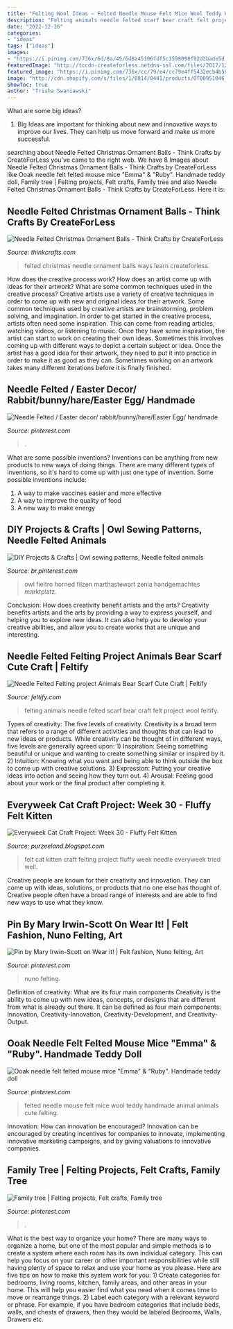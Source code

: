 ```yaml
---
title: "Felting Wool Ideas ~ Felted Needle Mouse Felt Mice Wool Teddy Handmade Animal Animals Cute Felting"
description: "Felting animals needle felted scarf bear craft felt project wool feltify"
date: "2022-12-26"
categories:
- "ideas"
tags: ["ideas"]
images:
- "https://i.pinimg.com/736x/6d/8a/45/6d8a45106fdf5c3598098f92d2bade5d.jpg"
featuredImage: "http://tccdn-createforless.netdna-ssl.com/files/2017/12/Felted-37.gif"
featured_image: "https://i.pinimg.com/736x/cc/79/e4/cc79e4ff5432ecb4b58bb03a3c657e42.jpg"
image: "http://cdn.shopify.com/s/files/1/0814/0441/products/OT00951046_large.jpg?v=1430388882"
ShowToc: true
author: "Trisha Swaniawski"
---
```



What are some big ideas?
1. Big Ideas are important for thinking about new and innovative ways to improve our lives. They can help us move forward and make us more successful.

	

		
searching about Needle Felted Christmas Ornament Balls - Think Crafts by CreateForLess you've came to the right web. We have 8 Images about Needle Felted Christmas Ornament Balls - Think Crafts by CreateForLess like Ooak needle felt felted mouse mice &quot;Emma&quot; &amp; &quot;Ruby&quot;. Handmade teddy doll, Family tree | Felting projects, Felt crafts, Family tree and also Needle Felted Christmas Ornament Balls - Think Crafts by CreateForLess. Here it is:
		
    
## Needle Felted Christmas Ornament Balls - Think Crafts By CreateForLess

<img loading=lazy src="http://tccdn-createforless.netdna-ssl.com/files/2017/12/Felted-37.gif" onerror="this.onerror=null;this.src='https://tse1.mm.bing.net/th?id=OIP.KCcgUYGP2dT6r-h5XFsIFwHaJX&amp;pid=15.1';" alt="Needle Felted Christmas Ornament Balls - Think Crafts by CreateForLess">

_Source: thinkcrafts.com_

>felted christmas needle ornament balls ways learn createforless. 

	

How does the creative process work? How does an artist come up with ideas for their artwork? What are some common techniques used in the creative process?
Creative artists use a variety of creative techniques in order to come up with new and original ideas for their artwork. Some common techniques used by creative artists are brainstorming, problem solving, and imagination. In order to get started in the creative process, artists often need some inspiration. This can come from reading articles, watching videos, or listening to music. Once they have some inspiration, the artist can start to work on creating their own ideas. Sometimes this involves coming up with different ways to depict a certain subject or idea. Once the artist has a good idea for their artwork, they need to put it into practice in order to make it as good as they can. Sometimes working on an artwork takes many different iterations before it is finally finished.

    
## Needle Felted / Easter Decor/ Rabbit/bunny/hare/Easter Egg/ Handmade

<img loading=lazy src="https://i.pinimg.com/originals/81/28/42/8128421aa110ad1433b758687519d9e3.jpg" onerror="this.onerror=null;this.src='https://tse4.mm.bing.net/th?id=OIP.irk7VWQdDSpYxQ35tUOYeAHaIr&amp;pid=15.1';" alt="Needle Felted / Easter decor/ rabbit/bunny/hare/Easter Egg/ handmade">

_Source: pinterest.com_

>. 

	

What are some possible inventions?
Inventions can be anything from new products to new ways of doing things. There are many different types of inventions, so it's hard to come up with just one type of invention. Some possible inventions include:
1. A way to make vaccines easier and more effective
2. A way to improve the quality of food
3. A new way to make energy

    
## DIY Projects &amp; Crafts | Owl Sewing Patterns, Needle Felted Animals

<img loading=lazy src="https://i.pinimg.com/736x/cc/79/e4/cc79e4ff5432ecb4b58bb03a3c657e42.jpg" onerror="this.onerror=null;this.src='https://tse2.mm.bing.net/th?id=OIP.AdvmybRIWPiTlI1xQU_r4AHaHa&amp;pid=15.1';" alt="DIY Projects &amp; Crafts | Owl sewing patterns, Needle felted animals">

_Source: br.pinterest.com_

>owl fieltro horned filzen marthastewart zenia handgemachtes marktplatz. 

	

Conclusion: How does creativity benefit artists and the arts?
Creativity benefits artists and the arts by providing a way to express yourself, and helping you to explore new ideas. It can also help you to develop your creative abilities, and allow you to create works that are unique and interesting.

    
## Needle Felted Felting Project Animals Bear Scarf Cute Craft | Feltify

<img loading=lazy src="http://cdn.shopify.com/s/files/1/0814/0441/products/OT00951046_large.jpg?v=1430388882" onerror="this.onerror=null;this.src='https://tse2.mm.bing.net/th?id=OIP.7ENu4ZxLotoTuflPorLZkAHaHa&amp;pid=15.1';" alt="Needle Felted Felting project Animals Bear Scarf Cute Craft | Feltify">

_Source: feltify.com_

>felting animals needle felted scarf bear craft felt project wool feltify. 

	

Types of creativity: The five levels of creativity.
Creativity is a broad term that refers to a range of different activities and thoughts that can lead to new ideas or products. While creativity can be thought of in different ways, five levels are generally agreed upon: 1) Inspiration: Seeing something beautiful or unique and wanting to create something similar or inspired by it. 
2) Intuition: Knowing what you want and being able to think outside the box to come up with creative solutions. 
3) Expression: Putting your creative ideas into action and seeing how they turn out. 
4) Arousal: Feeling good about your work or the final product after completing it.

    
## Everyweek Cat Craft Project: Week 30 - Fluffy Felt Kitten

<img loading=lazy src="http://4.bp.blogspot.com/-7naxkSRmZTg/UEq1_x1ggwI/AAAAAAAAAaU/sPS1Erk2LEk/s1600/felt+cat+012.JPG" onerror="this.onerror=null;this.src='https://tse2.mm.bing.net/th?id=OIP.01enMEpwdF70x5BD5YS6mgHaJ4&amp;pid=15.1';" alt="Everyweek Cat Craft Project: Week 30 - Fluffy Felt Kitten">

_Source: purzeeland.blogspot.com_

>felt cat kitten craft felting project fluffy week needle everyweek tried well. 

	

Creative people are known for their creativity and innovation. They can come up with ideas, solutions, or products that no one else has thought of. Creative people often have a broad range of interests and are able to find new ways to use what they know.

    
## Pin By Mary Irwin-Scott On Wear It! | Felt Fashion, Nuno Felting, Art

<img loading=lazy src="https://i.pinimg.com/originals/8b/01/2d/8b012d2e0e3dc9cd30ec0546cb8fd2ea.jpg" onerror="this.onerror=null;this.src='https://tse1.mm.bing.net/th?id=OIP.DadP90_2ym6nROSv1ARf-gHaKK&amp;pid=15.1';" alt="Pin by Mary Irwin-Scott on Wear it! | Felt fashion, Nuno felting, Art">

_Source: pinterest.com_

>nuno felting. 

	

Definition of creativity: What are its four main components
Creativity is the ability to come up with new ideas, concepts, or designs that are different from what is already out there. It can be defined as four main components: Innovation, Creativity-Innovation, Creativity-Development, and Creativity-Output.

    
## Ooak Needle Felt Felted Mouse Mice &quot;Emma&quot; &amp; &quot;Ruby&quot;. Handmade Teddy Doll

<img loading=lazy src="https://i.pinimg.com/736x/6d/8a/45/6d8a45106fdf5c3598098f92d2bade5d.jpg" onerror="this.onerror=null;this.src='https://tse4.mm.bing.net/th?id=OIP.YwRkaXkSo34RXtOoKIeDFAHaJ3&amp;pid=15.1';" alt="Ooak needle felt felted mouse mice &quot;Emma&quot; &amp; &quot;Ruby&quot;. Handmade teddy doll">

_Source: pinterest.com_

>felted needle mouse felt mice wool teddy handmade animal animals cute felting. 

	

Innovation: How can innovation be encouraged?
Innovation can be encouraged by creating incentives for companies to innovate, implementing innovative marketing campaigns, and by giving valuations to innovative companies.

    
## Family Tree | Felting Projects, Felt Crafts, Family Tree

<img loading=lazy src="https://i.pinimg.com/originals/ab/57/d6/ab57d69da13b0aca660be29ce3b19daf.jpg" onerror="this.onerror=null;this.src='https://tse2.mm.bing.net/th?id=OIP.CK1gh5jWpZZ3WmCRmcCcVwHaJ6&amp;pid=15.1';" alt="Family tree | Felting projects, Felt crafts, Family tree">

_Source: pinterest.com_

>. 

	

What is the best way to organize your home?
There are many ways to organize a home, but one of the most popular and simple methods is to create a system where each room has its own individual category. This can help you focus on your career or other important responsibilities while still having plenty of space to relax and use your home as you please. Here are five tips on how to make this system work for you: 1) Create categories for bedrooms, living rooms, kitchen, family areas, and other areas in your home. This will help you easier find what you need when it comes time to move or rearrange things. 2) Label each category with a relevant keyword or phrase. For example, if you have bedroom categories that include beds, walls, and chests of drawers, then they would be labeled Bedrooms, Walls, Drawers etc.

